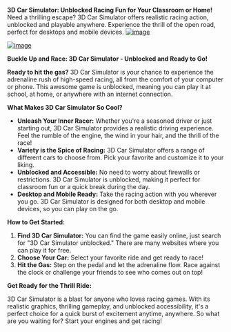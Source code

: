 **3D Car Simulator: Unblocked Racing Fun for Your Classroom or Home!**
Need a thrilling escape? 3D Car Simulator offers realistic racing action, unblocked and playable anywhere. Experience the thrill of the open road, perfect for desktops and mobile devices.
[![image](https://github.com/user-attachments/assets/0c862b0e-85e4-4167-b99e-6476eca75457)](https://online-generator.github.io/unblockedgames/3D-Car-Simulator-Unblocked-game/)

[![image](https://github.com/user-attachments/assets/b1551861-29d7-42c7-91d6-f0f2f4ad628d)](https://online-generator.github.io/unblockedgames/3D-Car-Simulator-Unblocked-game/)

**Buckle Up and Race: 3D Car Simulator - Unblocked and Ready to Go!**

**Ready to hit the gas?** 3D Car Simulator is your chance to experience the adrenaline rush of high-speed racing, all from the comfort of your computer or phone. This awesome game is unblocked, meaning you can play it at school, at home, or anywhere with an internet connection.  

**What Makes 3D Car Simulator So Cool?**

* **Unleash Your Inner Racer:**  Whether you're a seasoned driver or just starting out, 3D Car Simulator provides a realistic driving experience.  Feel the rumble of the engine, the wind in your hair, and the thrill of the race! 
* **Variety is the Spice of Racing:**  3D Car Simulator offers a range of different cars to choose from.  Pick your favorite and customize it to your liking. 
* **Unblocked and Accessible:**  No need to worry about firewalls or restrictions. 3D Car Simulator is unblocked, making it perfect for classroom fun or a quick break during the day. 
* **Desktop and Mobile Ready:**  Take the racing action with you wherever you go.  3D Car Simulator is designed for both desktop and mobile devices, so you can play on the go. 

**How to Get Started:**

1. **Find 3D Car Simulator:** You can find the game easily online, just search for "3D Car Simulator unblocked." There are many websites where you can play it for free. 
2. **Choose Your Car:**  Select your favorite ride and get ready to race!
3. **Hit the Gas:**  Step on the pedal and let the adrenaline flow.  Race against the clock or challenge your friends to see who comes out on top!

**Get Ready for the Thrill Ride:**

3D Car Simulator is a blast for anyone who loves racing games.  With its realistic graphics, thrilling gameplay, and unblocked accessibility, it's a perfect choice for a quick burst of excitement anytime, anywhere.  So what are you waiting for?  Start your engines and get racing! 


